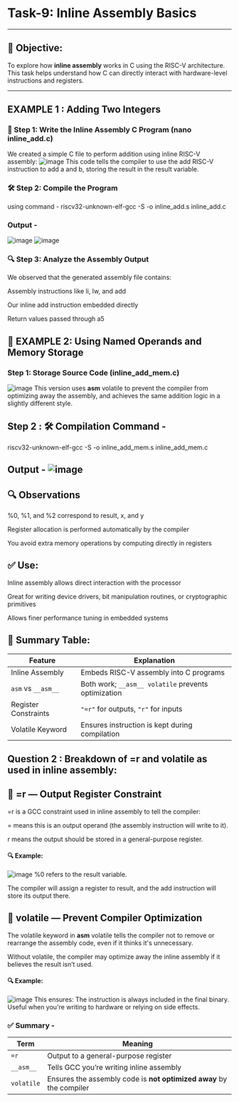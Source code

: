 # Task-9: Inline Assembly Basics

---

## 🎯 Objective:
To explore how **inline assembly** works in C using the RISC-V architecture. This task helps understand how C can directly interact with hardware-level instructions and registers.

---
## EXAMPLE 1 : Adding Two Integers

### 📁 Step 1: Write the Inline Assembly C Program (nano inline_add.c) 

We created a simple C file to perform addition using inline RISC-V assembly:
![image](https://github.com/user-attachments/assets/050c192d-81fd-4856-9616-72589221d8fe)
This code tells the compiler to use the add RISC-V instruction to add a and b, storing the result in the result variable.

### 🛠️ Step 2: Compile the Program 
using command - riscv32-unknown-elf-gcc -S -o inline_add.s inline_add.c

### Output - 
![image](https://github.com/user-attachments/assets/aa9dbe27-6029-4821-a9cc-81846c2bbbaf)
![image](https://github.com/user-attachments/assets/b923931d-081b-4566-99d9-e45284c92b35)

### 🔍 Step 3: Analyze the Assembly Output
We observed that the generated assembly file contains:

Assembly instructions like li, lw, and add

Our inline add instruction embedded directly

Return values passed through a5

## 🔧 EXAMPLE 2: Using Named Operands and Memory Storage

### Step 1: Storage Source Code (inline_add_mem.c)
![image](https://github.com/user-attachments/assets/d0358bf2-a31a-4c2b-9558-82adc25fdf0a)
This version uses __asm__ volatile to prevent the compiler from optimizing away the assembly, and achieves the same addition logic in a slightly different style.

## Step 2 : 🛠️ Compilation Command - 
riscv32-unknown-elf-gcc -S -o inline_add_mem.s inline_add_mem.c

## Output - ![image](https://github.com/user-attachments/assets/f3259696-7fc4-406d-b2fc-1e59157c033f)

## 🔍 Observations
%0, %1, and %2 correspond to result, x, and y

Register allocation is performed automatically by the compiler

You avoid extra memory operations by computing directly in registers

## ✅ Use:
Inline assembly allows direct interaction with the processor

Great for writing device drivers, bit manipulation routines, or cryptographic primitives

Allows finer performance tuning in embedded systems

## 🧩 Summary Table:
| Feature              | Explanation                                         |
| -------------------- | --------------------------------------------------- |
| Inline Assembly      | Embeds RISC-V assembly into C programs              |
| `asm` vs `__asm__`   | Both work; `__asm__ volatile` prevents optimization |
| Register Constraints | `"=r"` for outputs, `"r"` for inputs                |
| Volatile Keyword     | Ensures instruction is kept during compilation      |

## Question 2 : Breakdown of =r and volatile as used in inline assembly:

## 🧩 =r — Output Register Constraint
=r is a GCC constraint used in inline assembly to tell the compiler:

= means this is an output operand (the assembly instruction will write to it).

r means the output should be stored in a general-purpose register.

#### 🔍 Example: 
![image](https://github.com/user-attachments/assets/8591f22e-3b24-4109-b7b7-60f6edb0909c)
%0 refers to the result variable.

The compiler will assign a register to result, and the add instruction will store its output there.

## 🧩 volatile — Prevent Compiler Optimization
The volatile keyword in __asm__ volatile tells the compiler not to remove or rearrange the assembly code, even if it thinks it's unnecessary.

Without volatile, the compiler may optimize away the inline assembly if it believes the result isn’t used.

#### 🔍 Example:
![image](https://github.com/user-attachments/assets/577d5d5a-e763-4a50-9887-85b3cc9bba61)
This ensures:
The instruction is always included in the final binary.
Useful when you're writing to hardware or relying on side effects.

### ✅ Summary - 
| Term       | Meaning                                                             |
| ---------- | ------------------------------------------------------------------- |
| `=r`       | Output to a general-purpose register                                |
| `__asm__`  | Tells GCC you’re writing inline assembly                            |
| `volatile` | Ensures the assembly code is **not optimized away** by the compiler |










